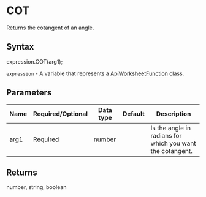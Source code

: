 # COT

Returns the cotangent of an angle.

## Syntax

expression.COT(arg1);

`expression` - A variable that represents a [ApiWorksheetFunction](../ApiWorksheetFunction.md) class.

## Parameters

| **Name** | **Required/Optional** | **Data type** | **Default** | **Description** |
| ------------- | ------------- | ------------- | ------------- | ------------- |
| arg1 | Required | number |  | Is the angle in radians for which you want the cotangent. |

## Returns

number, string, boolean